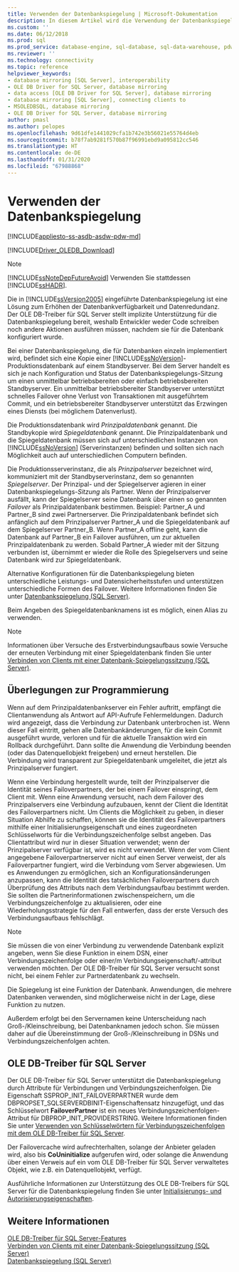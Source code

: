 ```yaml
---
title: Verwenden der Datenbankspiegelung | Microsoft-Dokumentation
description: In diesem Artikel wird die Verwendung der Datenbankspiegelung mit dem OLE DB-Treiber für SQL Server erläutert.
ms.custom: ''
ms.date: 06/12/2018
ms.prod: sql
ms.prod_service: database-engine, sql-database, sql-data-warehouse, pdw
ms.reviewer: ''
ms.technology: connectivity
ms.topic: reference
helpviewer_keywords:
- database mirroring [SQL Server], interoperability
- OLE DB Driver for SQL Server, database mirroring
- data access [OLE DB Driver for SQL Server], database mirroring
- database mirroring [SQL Server], connecting clients to
- MSOLEDBSQL, database mirroring
- OLE DB Driver for SQL Server, database mirroring
author: pmasl
ms.author: pelopes
ms.openlocfilehash: 9d61dfe1441029cfa1b742e3b56021e55764d4eb
ms.sourcegitcommit: b78f7ab9281f570b87f96991ebd9a095812cc546
ms.translationtype: HT
ms.contentlocale: de-DE
ms.lasthandoff: 01/31/2020
ms.locfileid: "67988868"
---
```

# <a name="using-database-mirroring"></a>Verwenden der Datenbankspiegelung
[!INCLUDE[appliesto-ss-asdb-asdw-pdw-md](../../../includes/appliesto-ss-asdb-asdw-pdw-md.md)]

[!INCLUDE[Driver_OLEDB_Download](../../../includes/driver_oledb_download.md)]

    
> [!NOTE]  
>  [!INCLUDE[ssNoteDepFutureAvoid](../../../includes/ssnotedepfutureavoid-md.md)] Verwenden Sie stattdessen [!INCLUDE[ssHADR](../../../includes/sshadr-md.md)].  
  
 Die in [!INCLUDE[ssVersion2005](../../../includes/ssversion2005-md.md)] eingeführte Datenbankspiegelung ist eine Lösung zum Erhöhen der Datenbankverfügbarkeit und Datenredundanz. Der OLE DB-Treiber für SQL Server stellt implizite Unterstützung für die Datenbankspiegelung bereit, weshalb Entwickler weder Code schreiben noch andere Aktionen ausführen müssen, nachdem sie für die Datenbank konfiguriert wurde.  
  
 Bei einer Datenbankspiegelung, die für Datenbanken einzeln implementiert wird, befindet sich eine Kopie einer [!INCLUDE[ssNoVersion](../../../includes/ssnoversion-md.md)]-Produktionsdatenbank auf einem Standbyserver. Bei dem Server handelt es sich je nach Konfiguration und Status der Datenbankspiegelungs-Sitzung um einen unmittelbar betriebsbereiten oder einfach betriebsbereiten Standbyserver. Ein unmittelbar betriebsbereiter Standbyserver unterstützt schnelles Failover ohne Verlust von Transaktionen mit ausgeführtem Commit, und ein betriebsbereiter Standbyserver unterstützt das Erzwingen eines Diensts (bei möglichem Datenverlust).  
  
 Die Produktionsdatenbank wird *Prinzipaldatenbank* genannt. Die Standbykopie wird *Spiegeldatenbank* genannt. Die Prinzipaldatenbank und die Spiegeldatenbank müssen sich auf unterschiedlichen Instanzen von [!INCLUDE[ssNoVersion](../../../includes/ssnoversion-md.md)] (Serverinstanzen) befinden und sollten sich nach Möglichkeit auch auf unterschiedlichen Computern befinden.  
  
 Die Produktionsserverinstanz, die als *Prinzipalserver* bezeichnet wird, kommuniziert mit der Standbyserverinstanz, dem so genannten *Spiegelserver*. Der Prinzipal- und der Spiegelserver agieren in einer Datenbankspiegelungs-*Sitzung* als Partner. Wenn der Prinzipalserver ausfällt, kann der Spiegelserver seine Datenbank über einen so genannten *Failover* als Prinzipaldatenbank bestimmen. Beispiel: Partner_A und Partner_B sind zwei Partnerserver. Die Prinzipaldatenbank befindet sich anfänglich auf dem Prinzipalserver Partner_A und die Spiegeldatenbank auf dem Spiegelserver Partner_B. Wenn Partner_A offline geht, kann die Datenbank auf Partner_B ein Failover ausführen, um zur aktuellen Prinzipaldatenbank zu werden. Sobald Partner_A wieder mit der Sitzung verbunden ist, übernimmt er wieder die Rolle des Spiegelservers und seine Datenbank wird zur Spiegeldatenbank.  
  
 Alternative Konfigurationen für die Datenbankspiegelung bieten unterschiedliche Leistungs- und Datensicherheitsstufen und unterstützen unterschiedliche Formen des Failover. Weitere Informationen finden Sie unter [Datenbankspiegelung &#40;SQL Server&#41;](../../../database-engine/database-mirroring/database-mirroring-sql-server.md).  
  
 Beim Angeben des Spiegeldatenbanknamens ist es möglich, einen Alias zu verwenden.  
  
> [!NOTE]  
>  Informationen über Versuche des Erstverbindungsaufbaus sowie Versuche der erneuten Verbindung mit einer Spiegeldatenbank finden Sie unter [Verbinden von Clients mit einer Datenbank-Spiegelungssitzung &#40;SQL Server&#41;](../../../database-engine/database-mirroring/connect-clients-to-a-database-mirroring-session-sql-server.md).  
  
## <a name="programming-considerations"></a>Überlegungen zur Programmierung  
 Wenn auf dem Prinzipaldatenbankserver ein Fehler auftritt, empfängt die Clientanwendung als Antwort auf API-Aufrufe Fehlermeldungen. Dadurch wird angezeigt, dass die Verbindung zur Datenbank unterbrochen ist. Wenn dieser Fall eintritt, gehen alle Datenbankänderungen, für die kein Commit ausgeführt wurde, verloren und für die aktuelle Transaktion wird ein Rollback durchgeführt. Dann sollte die Anwendung die Verbindung beenden (oder das Datenquellobjekt freigeben) und erneut herstellen. Die Verbindung wird transparent zur Spiegeldatenbank umgeleitet, die jetzt als Prinzipalserver fungiert.  
  
 Wenn eine Verbindung hergestellt wurde, teilt der Prinzipalserver die Identität seines Failoverpartners, der bei einem Failover einspringt, dem Client mit. Wenn eine Anwendung versucht, nach dem Failover des Prinzipalservers eine Verbindung aufzubauen, kennt der Client die Identität des Failoverpartners nicht. Um Clients die Möglichkeit zu geben, in dieser Situation Abhilfe zu schaffen, können sie die Identität des Failoverpartners mithilfe einer Initialisierungseigenschaft und eines zugeordneten Schlüsselworts für die Verbindungszeichenfolge selbst angeben. Das Clientattribut wird nur in dieser Situation verwendet; wenn der Prinzipalserver verfügbar ist, wird es nicht verwendet. Wenn der vom Client angegebene Failoverpartnerserver nicht auf einen Server verweist, der als Failoverpartner fungiert, wird die Verbindung vom Server abgewiesen. Um es Anwendungen zu ermöglichen, sich an Konfigurationsänderungen anzupassen, kann die Identität des tatsächlichen Failoverpartners durch Überprüfung des Attributs nach dem Verbindungsaufbau bestimmt werden. Sie sollten die Partnerinformationen zwischenspeichern, um die Verbindungszeichenfolge zu aktualisieren, oder eine Wiederholungsstrategie für den Fall entwerfen, dass der erste Versuch des Verbindungsaufbaus fehlschlägt.  
  
> [!NOTE]  
>  Sie müssen die von einer Verbindung zu verwendende Datenbank explizit angeben, wenn Sie diese Funktion in einem DSN, einer Verbindungszeichenfolge oder einer/m Verbindungseigenschaft/-attribut verwenden möchten. Der OLE DB-Treiber für SQL Server versucht sonst nicht, bei einem Fehler zur Partnerdatenbank zu wechseln.  
>   
>  Die Spiegelung ist eine Funktion der Datenbank. Anwendungen, die mehrere Datenbanken verwenden, sind möglicherweise nicht in der Lage, diese Funktion zu nutzen.  
>   
>  Außerdem erfolgt bei den Servernamen keine Unterscheidung nach Groß-/Kleinschreibung, bei Datenbanknamen jedoch schon. Sie müssen daher auf die Übereinstimmung der Groß-/Kleinschreibung in DSNs und Verbindungszeichenfolgen achten.  
  
## <a name="ole-db-driver-for-sql-server"></a>OLE DB-Treiber für SQL Server  
 Der OLE DB-Treiber für SQL Server unterstützt die Datenbankspiegelung durch Attribute für Verbindungen und Verbindungszeichenfolgen. Die Eigenschaft SSPROP_INIT_FAILOVERPARTNER wurde dem DBPROPSET_SQLSERVERDBINIT-Eigenschaftensatz hinzugefügt, und das Schlüsselwort **FailoverPartner** ist ein neues Verbindungszeichenfolgen-Attribut für DBPROP_INIT_PROVIDERSTRING. Weitere Informationen finden Sie unter [Verwenden von Schlüsselwörtern für Verbindungszeichenfolgen mit dem OLE DB-Treiber für SQL Server](../../oledb/applications/using-connection-string-keywords-with-oledb-driver-for-sql-server.md).  
  
 Der Failovercache wird aufrechterhalten, solange der Anbieter geladen wird, also bis **CoUninitialize** aufgerufen wird, oder solange die Anwendung über einen Verweis auf ein vom OLE DB-Treiber für SQL Server verwaltetes Objekt, wie z.B. ein Datenquellobjekt, verfügt.  
  
 Ausführliche Informationen zur Unterstützung des OLE DB-Treibers für SQL Server für die Datenbankspiegelung finden Sie unter [Initialisierungs- und Autorisierungseigenschaften](../../oledb/ole-db-data-source-objects/initialization-and-authorization-properties.md).  
 
  
## <a name="see-also"></a>Weitere Informationen  
 [OLE DB-Treiber für SQL Server-Features](../../oledb/features/oledb-driver-for-sql-server-features.md)   
 [Verbinden von Clients mit einer Datenbank-Spiegelungssitzung (SQL Server)](../../../database-engine/database-mirroring/connect-clients-to-a-database-mirroring-session-sql-server.md)   
 [Datenbankspiegelung &#40;SQL Server&#41;](../../../database-engine/database-mirroring/database-mirroring-sql-server.md)  
  
  
